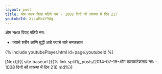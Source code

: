 ```yaml
---
layout: post
title: ओम नक्षत्र विग्रह मठिये नमः - 1008 दिनों की तपस्या में दिन 217
youtubeId: XzLaMk4Y98g
---
```

 
 
 ओम नक्षत्र विग्रह मठिये नमः  
 
 -  ज्याचे शरीर आणि बुद्धी आहे ज्याचे तारे चमकतात 
 
  
 
  
 
 
 
 
 
 


{% include youtubePlayer.html id=page.youtubeId %}
 
[Next]({{ site.baseurl }}{% link  split1/_posts/2014-07-19-ओम कलकटंकताय नमः - 1008 दिनों की तपस्या में दिन 216.md%})
 
